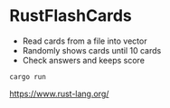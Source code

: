 # RustFlashCards

- Read cards from a file into vector
- Randomly shows cards until 10 cards
- Check answers and keeps score

```
cargo run
```

https://www.rust-lang.org/
